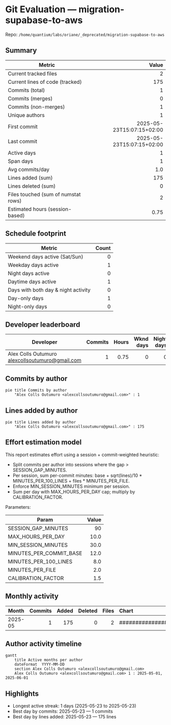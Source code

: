 # Git Evaluation — migration-supabase-to-aws

Repo: `/home/quantium/labs/oriane/_deprecated/migration-supabase-to-aws`

## Summary

| Metric | Value |
|---|---:|
| Current tracked files | 2 |
| Current lines of code (tracked) | 175 |
| Commits (total) | 1 |
| Commits (merges) | 0 |
| Commits (non-merges) | 1 |
| Unique authors | 1 |
| First commit | 2025-05-23T15:07:15+02:00 |
| Last commit | 2025-05-23T15:07:15+02:00 |
| Active days | 1 |
| Span days | 1 |
| Avg commits/day | 1.0 |
| Lines added (sum) | 175 |
| Lines deleted (sum) | 0 |
| Files touched (sum of numstat rows) | 2 |
| Estimated hours (session-based) | 0.75 |

## Schedule footprint

| Metric | Count |
|---|---:|
| Weekend days active (Sat/Sun) | 0 |
| Weekday days active | 1 |
| Night days active | 0 |
| Daytime days active | 1 |
| Days with both day & night activity | 0 |
| Day-only days | 1 |
| Night-only days | 0 |

## Developer leaderboard

| Developer | Commits | Hours | Wknd days | Night days | Day days | Both | Added | Deleted | Files | Active days | First | Last | Avg size | Median size | Stars |
|---|---:|---:|---:|---:|---:|---:|---:|---:|---:|---:|---|---|---:|---:|:--:
| Alex Colls Outumuro <alexcollsoutumuro@gmail.com> | 1 | 0.75 | 0 | 0 | 1 | 0 | 175 | 0 | 2 | 1 | 2025-05-23T15:07:15+02:00 | 2025-05-23T15:07:15+02:00 | 175.0 | 175.0 | ★★★★★ |

## Commits by author

```mermaid
pie title Commits by author
    "Alex Colls Outumuro <alexcollsoutumuro@gmail.com>" : 1
```

## Lines added by author

```mermaid
pie title Lines added by author
    "Alex Colls Outumuro <alexcollsoutumuro@gmail.com>" : 175
```

## Effort estimation model

This report estimates effort using a session + commit-weighted heuristic:
- Split commits per author into sessions where the gap > SESSION_GAP_MINUTES.
- Per session, sum per-commit minutes: base + sqrt(lines)/10 * MINUTES_PER_100_LINES + files * MINUTES_PER_FILE.
- Enforce MIN_SESSION_MINUTES minimum per session.
- Sum per day with MAX_HOURS_PER_DAY cap; multiply by CALIBRATION_FACTOR.

Parameters:

| Param | Value |
|---|---:|
| SESSION_GAP_MINUTES | 90 |
| MAX_HOURS_PER_DAY | 10.0 |
| MIN_SESSION_MINUTES | 30.0 |
| MINUTES_PER_COMMIT_BASE | 12.0 |
| MINUTES_PER_100_LINES | 8.0 |
| MINUTES_PER_FILE | 2.0 |
| CALIBRATION_FACTOR | 1.5 |

## Monthly activity

| Month | Commits | Added | Deleted | Files | Chart |
|---|---:|---:|---:|---:|:---|
| 2025-05 | 1 | 175 | 0 | 2 | ######################################## |

## Author activity timeline

```mermaid
gantt
    title Active months per author
    dateFormat  YYYY-MM-DD
    section Alex Colls Outumuro <alexcollsoutumuro@gmail.com>
    Alex Colls Outumuro <alexcollsoutumuro@gmail.com> 1 : 2025-05-01, 2025-06-01
```

## Highlights

- Longest active streak: 1 days (2025-05-23 to 2025-05-23)
- Best day by commits: 2025-05-23 — 1 commits
- Best day by lines added: 2025-05-23 — 175 lines

